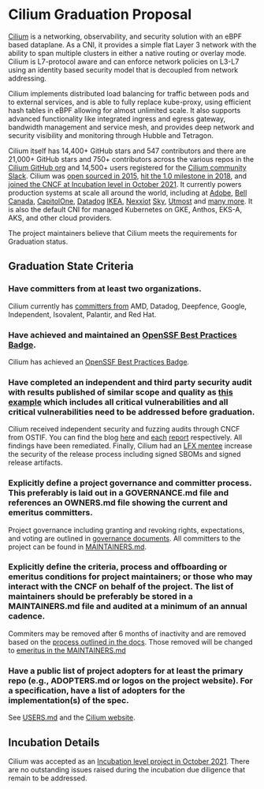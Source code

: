 # Cilium Graduation Proposal

[Cilium](https://cilium.io)  is a networking, observability, and security solution with an eBPF based dataplane. As a CNI, it provides a simple flat Layer 3 network with the ability to span multiple clusters in either a native routing or overlay mode. Cilium is L7-protocol aware and can enforce network policies on L3-L7 using an identity based security model that is decoupled from network addressing.

Cilium implements distributed load balancing for traffic between pods and to external services, and is able to fully replace kube-proxy, using efficient hash tables in eBPF allowing for almost unlimited scale. It also supports advanced functionality like integrated ingress and egress gateway, bandwidth management and service mesh, and provides deep network and security visibility and monitoring through Hubble and Tetragon.


Cilium itself has 14,400+ GitHub stars and 547 contributors and there are 21,000+ GitHub stars and 750+ contributors across the various repos in the [Cilium GitHub org](https://github.com/cilium) and 14,500+ users registered for the [Cilium community Slack](https://cilium.herokuapp.com/). Cilium was [open sourced in 2015](https://github.com/cilium/cilium/commit/7fa3c60eb7dbe7a5a4caea3aab0396f75a8b10c7), [hit the 1.0 milestone in 2018](https://cilium.io/blog/2018/04/24/cilium-10/), and [joined the CNCF at Incubation level in October 2021](https://www.cncf.io/blog/2021/10/13/cilium-joins-cncf-as-an-incubating-project/). It currently powers production systems at scale all around the world, including at
[Adobe](https://www.youtube.com/watch?v=7UQ2CU6UEGY), [Bell Canada](https://www.youtube.com/watch?v=vJaOKGWiyvU), [CapitolOne](https://www.youtube.com/watch?v=hwOpCKBaJ-w&ab_channel=eBPFSummit), 
[Datadog](https://www.cncf.io/case-studies/datadog/)
[IKEA](https://www.youtube.com/watch?v=sg-F_R-ZVNc), [Nexxiot](https://www.cncf.io/case-studies/nexxiot/) [Sky](https://www.youtube.com/watch?v=u-4naOMfs_w), [Utmost](https://www.cncf.io/case-studies/utmost/) 
and [many more](https://github.com/cilium/cilium/blob/main/USERS.md). It is also the default CNI for managed Kubernetes on GKE, Anthos, EKS-A, AKS, and other cloud providers.

The project maintainers believe that Cilium meets the requirements for Graduation status. 

## Graduation State Criteria

### Have committers from at least two organizations.

Cilium currently has [committers from](https://github.com/cilium/cilium/blob/master/MAINTAINERS.md) AMD, Datadog, Deepfence, Google, Independent, Isovalent, Palantir, and Red Hat.

### Have achieved and maintained an [OpenSSF Best Practices Badge](https://bestpractices.coreinfrastructure.org/).

Cilium has achieved an [OpenSSF Best Practices Badge](https://bestpractices.coreinfrastructure.org/de/projects/1269).

### Have completed an independent and third party security audit with results published of similar scope and quality as [this example](https://github.com/envoyproxy/envoy#security-audit) which includes all critical vulnerabilities and all critical vulnerabilities need to be addressed before graduation.

Cilium received independent security and fuzzing audits through CNCF from OSTIF. You can find the blog [here](https://www.cncf.io/blog/2023/02/13/a-well-secured-project-cilium-security-audits-2022-published/) and [each](https://github.com/cilium/cilium.io/blob/main/Security-Reports/CiliumSecurityAudit2022.pdf) [report](https://github.com/cilium/cilium.io/blob/main/Security-Reports/CiliumFuzzingAudit2022.pdf) respectively. All findings have been remediated. Finally, Cilium had an [LFX mentee](https://github.com/cncf/mentoring/tree/main/lfx-mentorship/2022/03-Sept-Nov#cilium) increase the security of the release process including signed SBOMs and signed release artifacts.

### Explicitly define a project governance and committer process. This preferably is laid out in a GOVERNANCE.md file and references an OWNERS.md file showing the current and emeritus committers.

Project governance including granting and revoking rights, expectations, and voting are outlined in [governance documents](https://docs.cilium.io/en/latest/community/governance/). All committers to the project can be found in [MAINTAINERS.md](https://github.com/cilium/cilium/blob/master/MAINTAINERS.md).

### Explicitly define the criteria, process and offboarding or emeritus conditions for project maintainers; or those who may interact with the CNCF on behalf of the project. The list of maintainers should be preferably be stored in a MAINTAINERS.md file and audited at a minimum of an annual cadence.

Commiters may be removed after 6 months of inactivity and are removed based on the [process outlined in the docs](https://docs.cilium.io/en/v1.12/community/governance/commit_access/#revoking-commit-access). Those removed will be changed to [emeritus in the MAINTAINERS.md](https://github.com/cilium/cilium/blob/master/MAINTAINERS.md#cilium--hubble-emeritus-committers)

### Have a public list of project adopters for at least the primary repo (e.g., ADOPTERS.md or logos on the project website). For a specification, have a list of adopters for the implementation(s) of the spec.

See [USERS.md](https://github.com/cilium/cilium/blob/master/USERS.md) and the [Cilium website](https://cilium.io/adopters/).

## Incubation Details

Cilium was accepted as an [Incubation level project in October 2021](https://github.com/cncf/toc/pull/637). There are no outstanding issues raised during the incubation due diligence that remain to be addressed.
